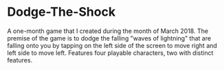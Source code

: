 # Dodge-The-Shock
A one-month game that I created during the month of March 2018. The premise of the game is to dodge the falling "waves of lightning" that are falling onto you by tapping on the left side of the screen to move right and left side to move left. Features four playable characters, two with distinct features.  
